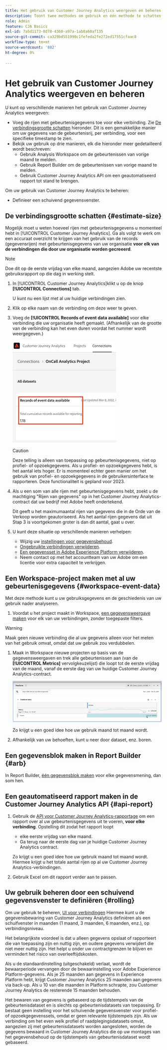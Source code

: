 ```yaml
---
title: Het gebruik van Customer Journey Analytics weergeven en beheren
description: Toont twee methodes om gebruik en één methode te schatten om het te beheren.
role: Admin
feature: CJA Basics
exl-id: 7a5d1173-8d78-4360-a97a-1ab0a60af135
source-git-commit: ca329bd551990c1fefeda2fe272ed17551cfaac8
workflow-type: tm+mt
source-wordcount: '882'
ht-degree: 0%

---
```


# Het gebruik van Customer Journey Analytics weergeven en beheren

U kunt op verschillende manieren het gebruik van Customer Journey Analytics weergeven:

* Voeg de rijen met gebeurtenisgegevens toe voor elke verbinding. Zie [De verbindingsgrootte schatten](#estimsize) hieronder. Dit is een gemakkelijke manier om uw gegevens van de gebeurtenisrij, per verbinding, voor een specifieke timestamp te zien.
* Bekijk uw gebruik op drie manieren, elk die hieronder meer gedetailleerd wordt beschreven:
   * Gebruik Analysis Workspace om de gebeurtenissen van vorige maand te melden.
   * Gebruik Report Builder om de gebeurtenissen van vorige maand te melden.
   * Gebruik Customer Journey Analytics API om een geautomatiseerd rapport tot stand te brengen.

Om uw gebruik van Customer Journey Analytics te beheren:

* Definieer een schuivend gegevensvenster.

## De verbindingsgrootte schatten {#estimate-size}

Mogelijk moet u weten hoeveel rijen met gebeurtenisgegevens u momenteel hebt in [!UICONTROL Customer Journey Analytics]. Ga als volgt te werk om een accuraat overzicht te krijgen van het gebruik van de records (gegevensrijen) met gebeurtenisgegevens van uw organisatie **voor elk van de verbindingen die door uw organisatie worden gecreeerd**.

>[!NOTE]
>
>Doe dit op de eerste vrijdag van elke maand, aangezien Adobe uw recentste gebruiksrapport op die dag in werking stelt.

1. In [!UICONTROL Customer Journey Analytics]klikt u op de knop **[!UICONTROL Connections]** tab.

   U kunt nu een lijst met al uw huidige verbindingen zien.

1. Klik op elke naam van de verbinding om deze weer te geven.

1. Voeg de **[!UICONTROL Records of event data available]** voor elke verbinding die uw organisatie heeft gemaakt. (Afhankelijk van de grootte van de verbinding kan het even duren voordat het nummer wordt weergegeven.)

   ![gebeurtenisgegevens](./assets/event-data.png)

   >[!CAUTION]
   >
   >   Deze telling is alleen van toepassing op gebeurtenisgegevens, niet op profiel- of opzoekgegevens. Als u profiel- en opzoekgegevens hebt, is het aantal iets hoger. Er is momenteel echter geen manier om het gebruik van profiel- en opzoekgegevens in de gebruikersinterface te rapporteren. Deze functionaliteit is gepland voor 2023.

1. Als u een som van alle rijen met gebeurtenisgegevens hebt, zoekt u de machtiging &quot;Rijen van gegevens&quot; op in het Customer Journey Analytics-contract dat uw bedrijf met Adobe heeft ondertekend.

   Dit geeft u het maximumaantal rijen van gegevens die in de Orde van de Verkoop worden geautoriseerd. Als het aantal rijen gegevens dat uit Stap 3 is voortgekomen groter is dan dit aantal, gaat u over.

1. U kunt deze situatie op verschillende manieren verhelpen:

   * Wijzig uw [instellingen voor gegevensbehoud](https://experienceleague.adobe.com/docs/analytics-platform/using/cja-connections/manage-connections.html#set-rolling-window-for-connection-data-retention).
   * [Ongebruikte verbindingen verwijderen](https://experienceleague.adobe.com/docs/analytics-platform/using/cja-overview/cja-faq.html#implications-of-deleting-data-components).
   * [Een gegevensset in Adobe Experience Platform verwijderen](https://experienceleague.adobe.com/docs/analytics-platform/using/cja-overview/cja-faq.html#implications-of-deleting-data-components).
   * Neem contact op met het accountteam van uw Adobe om een licentie voor extra capaciteit te verkrijgen.

## Een Workspace-project maken met al uw gebeurtenisgegevens {#workspace-event-data}

Met deze methode kunt u uw gebruiksgegevens en de geschiedenis van uw gebruik nader analyseren.

1. Voordat u het project maakt in Workspace, [een gegevensweergave maken](/help/data-views/create-dataview.md) voor elk van uw verbindingen, zonder toegepaste filters.

>[!WARNING]
>
>    Maak geen nieuwe verbinding die al uw gegevens alleen voor het meten van het gebruik omvat, omdat dat uw gebruik zou verdubbelen.

1. Maak in Workspace nieuwe projecten op basis van de gegevensweergaven en trek alle gebeurtenissen aan (van de **[!UICONTROL Metrics]** vervolgkeuzelijst) die loopt tot de eerste vrijdag van de maand, vanaf de eerste dag van uw huidige Customer Journey Analytics-contract.

   ![Gebeurtenissen](./assets/events-usage.png)

   Zo krijgt u een goed idee hoe uw gebruik maand tot maand wordt.

1. Afhankelijk van uw behoeften, kunt u neer door dataset, enz. boren.

## Een gegevensblok maken in Report Builder {#arb}

In Report Builder, [één gegevensblok maken](/help/report-builder/create-a-data-block.md) voor elke gegevensmening, dan som hen.

## Een geautomatiseerd rapport maken in de Customer Journey Analytics API {#api-report}

1. Gebruik de [API voor Customer Journey Analytics-rapportage](https://developer.adobe.com/cja-apis/docs/api/#tag/Reporting-API) om een rapport over al uw gebeurtenisgegevens uit te voeren, **voor elke verbinding**. Opstelling dit zodat het rapport loopt

   * elke eerste vrijdag van elke maand.
   * Ga terug naar de eerste dag van je huidige Customer Journey Analytics contract.

   Zo krijgt u een goed idee hoe uw gebruik maand tot maand wordt. Hiermee krijgt u het totale aantal rijen op al uw Customer Journey Analytics-verbindingen.

1. Gebruik Excel om dit rapport verder aan te passen.

## Uw gebruik beheren door een schuivend gegevensvenster te definiëren {#rolling}

Om uw gebruik te beheren, [UI voor verbindingen](/help/connections/create-connection.md) Hiermee kunt u de gegevensbewaring van Customer Journey Analytics definiëren als een schuifvenster in maanden (1 maand, 3 maanden, 6 maanden, enz.), op verbindingsniveau.

Het belangrijkste voordeel is dat u alleen gegevens opslaat of rapporteert die van toepassing zijn en nuttig zijn, en oudere gegevens verwijdert die niet meer nuttig zijn. Het helpt u onder uw contractgrenzen te blijven en vermindert het risico van overleeftijdskosten.

Als u de standaardinstelling (uitgeschakeld) verlaat, wordt de bewaarperiode vervangen door de bewaarinstelling voor Adobe Experience Platform-gegevens. Als je 25 maanden aan gegevens in Experience Platform hebt, krijgt Customer Journey Analytics 25 maanden aan gegevens via back-up. Als u 10 van die maanden in Platform schrapte, zou Customer Journey Analytics de resterende 15 maanden behouden.

Het bewaren van gegevens is gebaseerd op de tijdstempels van de gebeurtenisdataset en is slechts op gebeurtenisdatasets van toepassing. Er bestaat geen instelling voor het schuivende gegevensvenster voor profiel- of opzoekgegevenssets, omdat er geen relevante tijdstempels zijn. Als uw verbinding om het even welk profiel of raadplegingsdatasets omvat, aangezien zij met gebeurtenisdatasets worden aangesloten, worden de gegevens bewaard in Customer Journey Analytics die op uw montages van het gegevensbehoud op de tijdstempels van gebeurtenisdataset wordt gebaseerd.

